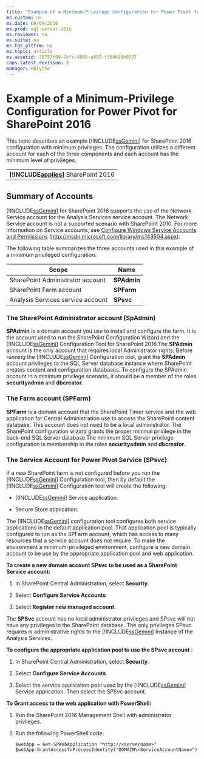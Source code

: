 ```yaml
---
title: "Example of a Minimum-Privilege Configuration for Power Pivot for SharePoint 2016"
ms.custom: na
ms.date: 08/09/2016
ms.prod: sql-server-2016
ms.reviewer: na
ms.suite: na
ms.tgt_pltfrm: na
ms.topic: article
ms.assetid: 35757f68-7bfc-4906-a985-f369690b9237
caps.latest.revision: 8
manager: mblythe
---
```

# Example of a Minimum-Privilege Configuration for Power Pivot for SharePoint 2016
This topic describes an example [!INCLUDE[ssGemini](../../Topics/TopicNameContainA/tokens/ssGemini_md.md)] for SharePoint 2016 configuration with minimum privileges. The configuration utilizes a different account for each of the three components and each account has the minimum level of privileges.  
  
||  
|-|  
|**[!INCLUDE[applies](../../Topics/TopicNameContainA/tokens/applies_md.md)]**  SharePoint 2016|  
  
## Summary of Accounts  
 [!INCLUDE[ssGemini](../../Topics/TopicNameContainA/tokens/ssGemini_md.md)] for SharePoint 2016 supports the use of the Network Service account for the Analysis Services service account. The Network Service account is not a supported scenario with SharePoint 2010. For more information on Service accounts, see [Configure Windows Service Accounts and Permissions](http://msdn.microsoft.com/library/ms143504.aspx) (http://msdn.microsoft.com/library/ms143504.aspx).  
  
 The following table summarizes the three accounts used in this example of a minimum privileged configuration.  
  
|Scope|Name|  
|-----------|----------|  
|SharePoint Administrator account|**SPAdmin**|  
|SharePoint Farm account|**SPFarm**|  
|Analysis Services service account|**SPsvc**|  
  
### The SharePoint Administrator account (SpAdmin)  
 **SPAdmin** is a domain account you use to install and configure the farm. It is the account used to run the SharePoint Configuration Wizard and the [!INCLUDE[ssGemini](../../Topics/TopicNameContainA/tokens/ssGemini_md.md)] Configuration Tool for SharePoint 2016.The **SPAdmin** account is the only account that requires local Administrator rights. Before running the [!INCLUDE[ssGemini](../../Topics/TopicNameContainA/tokens/ssGemini_md.md)] Configuration tool, grant the **SPAdmin** account privileges to the SQL Server database instance where SharePoint creates content and configuration databases. To configure the SPAdmin account in a minimum privilege scenario, it should be a member of the roles **securityadmin** and **dbcreator**.  
  
### The Farm account (SPFarm)  
 **SPFarm** is a domain account that the SharePoint Timer service and the web application for Central Administration use to access the SharePoint content database. This account does not need to be a local administrator. The SharePoint configuration wizard grants the proper minimal privilege in the back-end SQL Server database.The minimum SQL Server privilege configuration is membership in the roles **securityadmin** and **dbcreator**.  
  
### The Service Account for Power Pivot Service (SPsvc)  
 If a new SharePoint farm is not configured before you run the [!INCLUDE[ssGemini](../../Topics/TopicNameContainA/tokens/ssGemini_md.md)] Configuration tool, then by default the [!INCLUDE[ssGemini](../../Topics/TopicNameContainA/tokens/ssGemini_md.md)] Configuration tool will create the following:  
  
-   [!INCLUDE[ssGemini](../../Topics/TopicNameContainA/tokens/ssGemini_md.md)] Service application.  
  
-   Secure Store application.  
  
 The [!INCLUDE[ssGemini](../../Topics/TopicNameContainA/tokens/ssGemini_md.md)] configuration tool configures both service applications in the default application pool. That application pool is typically configured to run as the SPFarm account, which has access to many resources that a service account does not require. To make the environment a minimum-privileged environment, configure a new domain account to be use by the appropriate application pool and web application.  
  
 **To create a new domain account SPsvc to be used as a SharePoint Service account:**  
  
1.  In SharePoint Central Administration, select **Security**.  
  
2.  Select **Configure Service Accounts**  
  
3.  Select **Register new managed account**.  
  
 The **SPSvc** account has no local administrator privileges and SPsvc will not have any privileges in the SharePoint database. The only privileges SPsvc requires is administrative rights to the [!INCLUDE[ssGemini](../../Topics/TopicNameContainA/tokens/ssGemini_md.md)] Instance of the Analysis Services.  
  
 **To configure the appropriate application pool to use the SPsvc account :**  
  
1.  In SharePoint Central Administration, select **Security**.  
  
2.  Select **Configure Service Accounts**.  
  
3.  Select the service application pool used by the [!INCLUDE[ssGemini](../../Topics/TopicNameContainA/tokens/ssGemini_md.md)] Service application. Then select the SPSvc account.  
  
 **To Grant access to the web application with PowerShell:**  
  
1.  Run the SharePoint 2016 Management Shell with administrator privileges.  
  
2.  Run the following PowerShell code:  
  
    ```  
    $webApp = Get-SPWebApplication "http://<servername>"  
    $webApp.GrantAccessToProcessIdentity("DOMAIN\<ServiceAccountName>")  
  
    ```